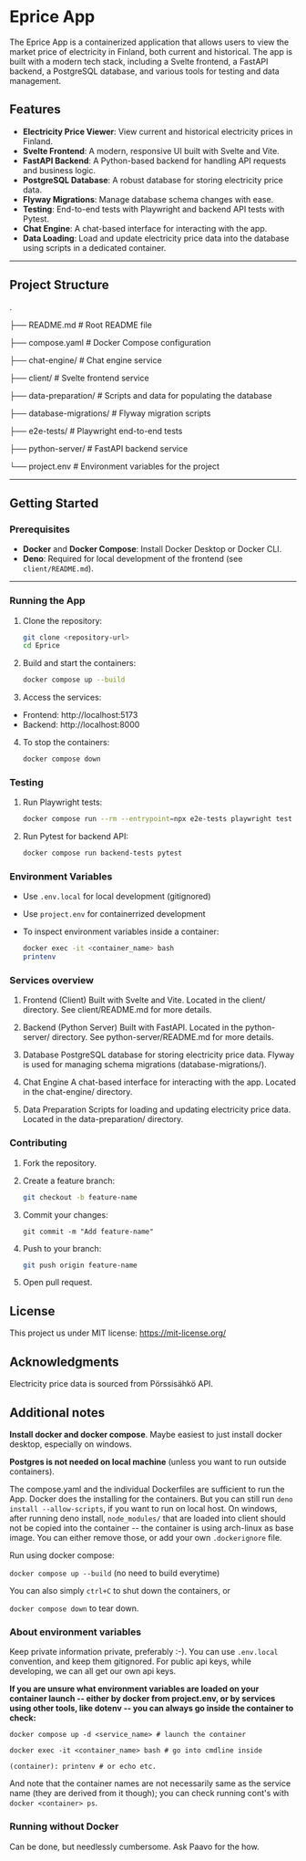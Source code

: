 # Eprice App

The Eprice App is a containerized application that allows users to view the market price of electricity in Finland, both current and historical. The app is built with a modern tech stack, including a Svelte frontend, a FastAPI backend, a PostgreSQL database, and various tools for testing and data management.

## Features

- **Electricity Price Viewer**: View current and historical electricity prices in Finland.
- **Svelte Frontend**: A modern, responsive UI built with Svelte and Vite.
- **FastAPI Backend**: A Python-based backend for handling API requests and business logic.
- **PostgreSQL Database**: A robust database for storing electricity price data.
- **Flyway Migrations**: Manage database schema changes with ease.
- **Testing**: End-to-end tests with Playwright and backend API tests with Pytest.
- **Chat Engine**: A chat-based interface for interacting with the app.
- **Data Loading**: Load and update electricity price data into the database using scripts in a dedicated container.

---

## Project Structure
.

 ├── README.md # Root README file

 ├── compose.yaml # Docker Compose configuration 
 
 ├── chat-engine/ # Chat engine service 
 
 ├── client/ # Svelte frontend service
 
 ├── data-preparation/ # Scripts and data for populating the database
 
 ├── database-migrations/ # Flyway migration scripts 
 
 ├── e2e-tests/ # Playwright end-to-end tests
 
 ├── python-server/ # FastAPI backend service
 
 └── project.env # Environment variables for the project


---

## Getting Started

### Prerequisites

- **Docker** and **Docker Compose**: Install Docker Desktop or Docker CLI.
- **Deno**: Required for local development of the frontend (see `client/README.md`).

---

### Running the App

1. Clone the repository:
    ```bash
    git clone <repository-url>
    cd Eprice
    ```

2. Build and start the containers:
    ```bash
    docker compose up --build
    ```

3. Access the services:

* Frontend: http://localhost:5173
* Backend: http://localhost:8000

4. To stop the containers:
    ```bash
    docker compose down
    ```

### Testing


1. Run Playwright tests:
    ```bash
    docker compose run --rm --entrypoint=npx e2e-tests playwright test
    ```

2. Run Pytest for backend API:
    ```bash
    docker compose run backend-tests pytest
    ```

### Environment Variables

* Use `.env.local` for local development (gitignored)

* Use `project.env` for containerrized development

* To inspect environment variables inside a container:
    ```bash
    docker exec -it <container_name> bash
    printenv
    ```

### Services overview

1. Frontend (Client)
Built with Svelte and Vite.
Located in the client/ directory.
See client/README.md for more details.

2. Backend (Python Server)
Built with FastAPI.
Located in the python-server/ directory.
See python-server/README.md for more details.

3. Database
PostgreSQL database for storing electricity price data.
Flyway is used for managing schema migrations (database-migrations/).

4. Chat Engine
A chat-based interface for interacting with the app.
Located in the chat-engine/ directory.

5. Data Preparation
Scripts for loading and updating electricity price data.
Located in the data-preparation/ directory.

### Contributing

1. Fork the repository.

2. Create a feature branch:

    ```bash
    git checkout -b feature-name
    ```

3. Commit your changes:

    ```
    git commit -m "Add feature-name"
    ```

4. Push to your branch:

    ```bash
    git push origin feature-name
    ```

5. Open pull request.


## License

This project us under MIT license: https://mit-license.org/

## Acknowledgments

Electricity price data is sourced from Pörssisähkö API.

## Additional notes

**Install docker and docker compose**. Maybe easiest to just install docker desktop, especially on windows.

**Postgres is not needed on local machine** (unless you want to run outside containers).

The compose.yaml and the individual Dockerfiles are sufficient to run the App. Docker does the installing for the containers. But you can still run `deno install --allow-scripts`, if you want to run on local host. On windows, after running deno install, `node_modules/` that are loaded into client should not be copied into the container -- the container is using arch-linux as base image. You can either remove those, or add your own `.dockerignore` file.

Run using docker compose:

`docker compose up --build` (no need to build everytime)

You can also simply `ctrl+C` to shut down the containers, or

`docker compose down` to tear down.


### **About environment variables**

Keep private information private, preferably :-). You can use `.env.local` convention, and keep them gitignored. For public api keys, while developing, we can all get our own api keys.

**If you are unsure what environment variables are loaded on your container launch -- either by docker from project.env, or by services using other tools, like dotenv -- you can always go inside the container to check:**

```
docker compose up -d <service_name> # launch the container

docker exec -it <container_name> bash # go into cmdline inside

(container): printenv # or echo etc.
```

And note that the container names are not necessarily same as the service name (they are derived from it though); you can check running cont's with `docker <container> ps`.

### Running without Docker

Can be done, but needlessly cumbersome. Ask Paavo for the how.
